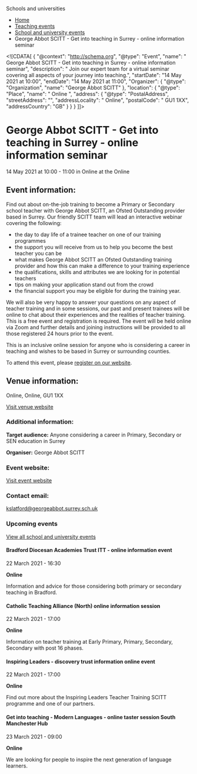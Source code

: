 Schools and universities

*   [Home](/)
*   [Teaching events](/teaching-events)
*   [School and university events](/teaching-events/training-provider-events)
*   George Abbot SCITT - Get into teaching in Surrey - online information seminar

<!\[CDATA\[ { "@context": "http://schema.org", "@type": "Event", "name": " George Abbot SCITT - Get into teaching in Surrey - online information seminar", "description": " Join our expert team for a virtual seminar covering all aspects of your journey into teaching.", "startDate": "14 May 2021 at 10:00", "endDate": "14 May 2021 at 11:00", "Organizer": { "@type": "Organization", "name": "George Abbot SCITT" }, "location": { "@type": "Place", "name": " Online ", "address": { "@type": "PostalAddress", "streetAddress": "", "addressLocality": " Online", "postalCode": " GU1 1XX", "addressCountry": "GB" } } } \]\]>

George Abbot SCITT - Get into teaching in Surrey - online information seminar
=============================================================================

14 May 2021 at 10:00 - 11:00 in Online at the Online

Event information:
------------------

Find out about on-the-job training to become a Primary or Secondary school teacher with George Abbot SCITT, an Ofsted Outstanding provider based in Surrey. Our friendly SCITT team will lead an interactive webinar covering the following:

*   the day to day life of a trainee teacher on one of our training programmes
*   the support you will receive from us to help you become the best teacher you can be
*   what makes George Abbot SCITT an Ofsted Outstanding training provider and how this can make a difference to your training experience
*   the qualifications, skills and attributes we are looking for in potential teachers
*   tips on making your application stand out from the crowd
*   the financial support you may be eligible for during the training year.

We will also be very happy to answer your questions on any aspect of teacher training and in some sessions, our past and present trainees will be online to chat about their experiences and the realities of teacher training. This is a free event and registration is required. The event will be held online via Zoom and further details and joining instructions will be provided to all those registered 24 hours prior to the event.

This is an inclusive online session for anyone who is considering a career in teaching and wishes to be based in Surrey or surrounding counties.

To attend this event, please [register on our website](https://www.eventbrite.co.uk/e/72663888647).

Venue information:
------------------

Online, Online, GU1 1XX

[Visit venue website](https://georgeabbottraining.co.uk/ "Online")

### Additional information:

**Target audience:** Anyone considering a career in Primary, Secondary or SEN education in Surrey

**Organiser:** George Abbot SCITT

### Event website:

[Visit event website](https://www.eventbrite.co.uk/e/72663888647)

### Contact email:

[kslatford@georgeabbot.surrey.sch.uk](mailto:kslatford@georgeabbot.surrey.sch.uk)

### Upcoming events

[View all school and university events](/teaching-events/training-provider-events)

[](/teaching-events/training-provider-events/210322-bradford-diocesan-academies-trust-itt-online-information-event)

#### Bradford Diocesan Academies Trust ITT - online information event

22 March 2021 - 16:30

**Online**

Information and advice for those considering both primary or secondary teaching in Bradford.

[](/teaching-events/training-provider-events/210322-catholic-teaching-alliance-north-online-information-session)

#### Catholic Teaching Alliance (North) online information session

22 March 2021 - 17:00

**Online**

Information on teacher training at Early Primary, Primary, Secondary, Secondary with post 16 phases.

[](/teaching-events/training-provider-events/210322-inspiring-leaders-discovery-trust-information-online-event)

#### Inspiring Leaders - discovery trust information online event

22 March 2021 - 17:00

**Online**

Find out more about the Inspiring Leaders Teacher Training SCITT programme and one of our partners.

[](/teaching-events/training-provider-events/210323-get-into-teaching-modern-languages-online-taster-session-south-manchester-hub)

#### Get into teaching - Modern Languages - online taster session South Manchester Hub

23 March 2021 - 09:00

**Online**

We are looking for people to inspire the next generation of language learners.